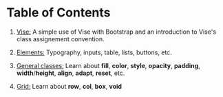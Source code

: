 # Table of Contents

1. [Vise:](https://github.com/Appforge-lab/css-vise/blob/master/docs/vise.md)
  A simple use of Vise with Bootstrap and an introduction to Vise's class assignement convention.
  
3. [Elements:](https://github.com/Appforge-lab/css-vise/blob/master/docs/elements.md)
  Typography, inputs, table, lists, buttons, etc.

4. [General classes:](https://github.com/Appforge-lab/css-vise/blob/master/docs/general_classes.md)
  Learn about **fill**, **color**, **style**, **opacity**, **padding**, **width**/**height**, **align**, **adapt**, **reset**, etc.

5. [Grid:](https://github.com/Appforge-lab/css-vise/blob/master/docs/grid.md)
  Learn about **row**, **col**, **box**, **void**
